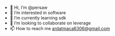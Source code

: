 - 👋 Hi, I’m @persaw
- 👀 I’m interested in software
- 🌱 I’m currently learning sdk
- 💞️ I’m looking to collaborate on leverage 
- 📫 How to reach me ardatmaca6306@gmail.com

<!---
persaw/persaw is a ✨ special ✨ repository because its `README.md` (this file) appears on your GitHub profile.
You can click the Preview link to take a look at your changes.
--->
